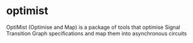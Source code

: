 # optimist
OptiMist (Optimise and Map) is a package of tools that optimise Signal Transition Graph specifications and map them into asynchronous circuits
